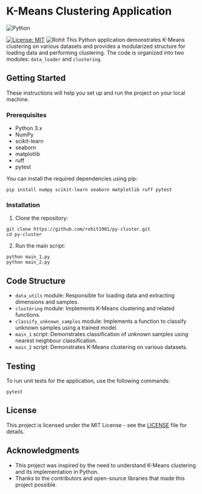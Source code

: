 # K-Means Clustering Application
![Python](https://img.shields.io/badge/python-3670A0?style=for-the-badge&logo=python&logoColor=ffdd54)

[![License: MIT](https://img.shields.io/badge/License-MIT-yellow.svg)](https://opensource.org/licenses/MIT)
![Rohit](https://github.com/rohit1901/py-cluster/actions/workflows/test.yml/badge.svg)
This Python application demonstrates K-Means clustering on various datasets and provides a modularized structure for loading data and performing clustering. The code is organized into two modules: `data_loader` and `clustering`.

## Getting Started

These instructions will help you set up and run the project on your local machine.

### Prerequisites

- Python 3.x
- NumPy
- scikit-learn
- seaborn
- matplotlib
- ruff
- pytest

You can install the required dependencies using pip:

```
pip install numpy scikit-learn seaborn matplotlib ruff pytest
```

### Installation

1. Clone the repository:

```
git clone https://github.com/rohit1901/py-cluster.git
cd py-cluster
```

2. Run the main script:

```
python main_1.py
python main_2.py
```

## Code Structure

- `data_utils` module: Responsible for loading data and extracting dimensions and samples.
- `clustering` module: Implements K-Means clustering and related functions.
- `classify_unknown_samples` module: Implements a function to classify unknown samples using a trained model.
- `main_1` script: Demonstrates classification of unknown samples using nearest neighbour classification.
- `main_2` script: Demonstrates K-Means clustering on various datasets.

## Testing

To run unit tests for the application, use the following commands:

```
pytest
```

## License

This project is licensed under the MIT License - see the [LICENSE](LICENSE) file for details.

## Acknowledgments

- This project was inspired by the need to understand K-Means clustering and its implementation in Python.
- Thanks to the contributors and open-source libraries that made this project possible.

